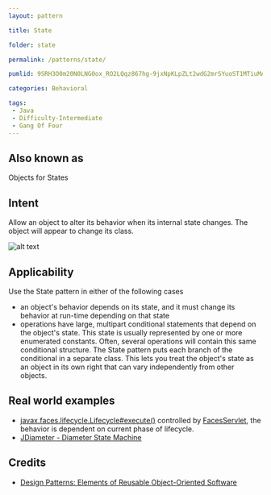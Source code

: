 ```yaml
---
layout: pattern

title: State

folder: state

permalink: /patterns/state/

pumlid: 9SRH3O0m20N0LNG0ox_RO2LQqz867hg-9jxNpKLpZLt2wdG2mrSYuoST1MTiuMAvAqIHSczKQZmCDhhuvcKNBuSkWm4nTMhiNyZ141BaVocifH6jlW00

categories: Behavioral

tags:
 - Java
 - Difficulty-Intermediate
 - Gang Of Four
---
```


## Also known as
Objects for States

## Intent
Allow an object to alter its behavior when its internal state
changes. The object will appear to change its class.

![alt text](./etc/state_1.png "State")

## Applicability
Use the State pattern in either of the following cases

* an object's behavior depends on its state, and it must change its behavior at run-time depending on that state
* operations have large, multipart conditional statements that depend on the object's state. This state is usually represented by one or more enumerated constants. Often, several operations will contain this same conditional structure. The State pattern puts each branch of the conditional in a separate class. This lets you treat the object's state as an object in its own right that can vary independently from other objects.

## Real world examples

* [javax.faces.lifecycle.Lifecycle#execute()](http://docs.oracle.com/javaee/7/api/javax/faces/lifecycle/Lifecycle.html#execute-javax.faces.context.FacesContext-) controlled by [FacesServlet](http://docs.oracle.com/javaee/7/api/javax/faces/webapp/FacesServlet.html), the behavior is dependent on current phase of lifecycle.
* [JDiameter - Diameter State Machine](https://github.com/npathai/jdiameter/blob/master/core/jdiameter/api/src/main/java/org/jdiameter/api/app/State.java)

## Credits

* [Design Patterns: Elements of Reusable Object-Oriented Software](http://www.amazon.com/Design-Patterns-Elements-Reusable-Object-Oriented/dp/0201633612)
